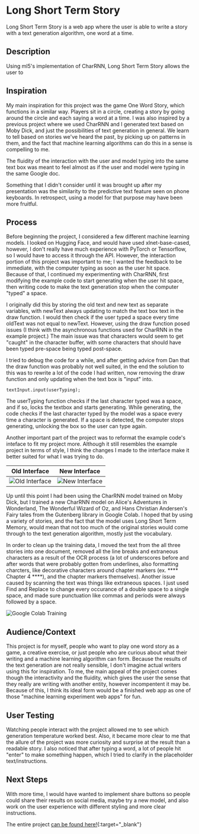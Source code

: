 # Long Short Term Story

Long Short Term Story is a web app where the user is able to write a story with a text generation algorithm, one word at a time.

## Description
Using ml5's implementation of CharRNN, Long Short Term Story allows the user to 

## Inspiration
My main inspiration for this project was the game One Word Story, which functions in a similar way. Players sit in a circle, creating a story by going around the circle and each saying a word at a time. I was also inspired by a previous project where we used CharRNN and I generated text based on Moby Dick, and just the possibilities of text generation in general. We learn to tell based on stories we've heard the past, by picking up on patterns in them, and the fact that machine learning algorithms can do this in a sense is compelling to me.

The fluidity of the interaction with the user and model typing into the same text box was meant to feel almost as if the user and model were typing in the same Google doc.

Something that I didn't consider until it was brought up after my presentation was the similarity to the predictive text feature seen on phone keyboards. In retrospect, using a model for that purpose may have been more fruitful.

## Process
Before beginning the project, I considered a few different machine learning models. I looked on Hugging Face, and would have used xlnet-base-cased, however, I don't really have much experience with PyTorch or Tensorflow, so I would have to access it through the API. However, the interaction portion of this project was important to me; I wanted the feedback to be immediate, with the computer typing as soon as the user hit space. Because of that, I continued my experimenting with CharRNN, first modifying the example code to start generating when the user hit space, then writing code to make the text generation stop when the computer "typed" a space.

I originally did this by storing the old text and new text as separate variables, with newText always updating to match the text box text in the draw function. I would then check if the user typed a space every time oldText was not equal to newText. However, using the draw function posed issues (I think with the asynchronous functions used for CharRNN in the example project.) The main issue was that characters would seem to get "caught" in the character buffer, with some characters that should have been typed pre-space being typed post-space.

I tried to debug the code for a while, and after getting advice from Dan that the draw function was probably not well suited, in the end the solution to this was to rewrite a lot of the code I had written, now removing the draw function and only updating when the text box is "input" into.
```
textInput.input(userTyping);
```

The userTyping function checks if the last character typed was a space, and if so, locks the textbox and starts generating. While generating, the code checks if the last character typed by the model was a space every time a character is generated. If a space is detected, the computer stops generating, unlocking the box so the user can type again.

Another important part of the project was to reformat the example code's inteface to fit my project more. Although it still resembles the example project in terms of style, I think the changes I made to the interface make it better suited for what I was trying to do.

Old Interface | New Interface
:-------------------------:|:-------------------------:
![Old Interface](https://imgur.com/ZXzkPJp.png)|![New Interface](https://imgur.com/VOs1kAa.png)

Up until this point I had been using the CharRNN model trained on Moby Dick, but I trained a new CharRNN model on Alice's Adventures in Wonderland, The Wonderful Wizard of Oz, and Hans Christian Andersen's Fairy tales from the Gutenberg library in Google Colab. I hoped that by using a variety of stories, and the fact that the model uses Long Short Term Memory, would mean that not too much of the original stories would come through to the text generation algorithm, mostly just the vocabulary.

In order to clean up the training data, I moved the text from the all three stories into one document, removed all the line breaks and extraneous characters as a result of the OCR process (a lot of underscores before and after words that were probably gotten from underlines, also formatting charcters, like decorative characters around chapter markers (ex. **** Chapter 4 ****), and the chapter markers themselves). Another issue caused by scanning the text was things like extraneous spaces. I just used Find and Replace to change every occurance of a double space to a single space, and made sure punctuation like commas and periods were always followed by a space.

![Google Colab Training](https://imgur.com/1uIV6SK.png)

## Audience/Context
This project is for myself, people who want to play one word story as a game, a creative exercise, or just people who are curious about what their writing and a machine learning algorithm can form. Because the results of the text generation are not really sensible, I don't imagine actual writers using this for inspiration. To me, the main appeal of the project comes though the interactivity and the fluidity, which gives the user the sense that they really are writing with another entity, however incompentent it may be. Because of this, I think its ideal form would be a finished web app as one of those "machine learning experiment web apps" for fun.

## User Testing
Watching people interact with the project allowed me to see which generation temperature worked best. Also, it became more clear to me that the allure of the project was more curiosity and surprise at the result than a readable story. I also noticed that after typing a word, a lot of people hit "enter" to make something happen, which I tried to clarify in the placeholder text/instructions.

## Next Steps
With more time, I would have wanted to implement share buttons so people could share their results on social media, maybe try a new model, and also work on the user experience with different styling and more clear instructions.

The entire project [can be found here!](https://github.com/kylewenchang/MLforArts/tree/main/LongShortTermStory){:target="_blank"}
